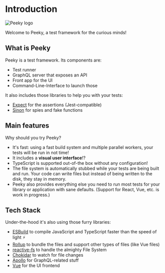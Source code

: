 # Introduction

<div class="my-12">
  <img src="/logo.svg" alt="Peeky logo" class="max-w-32 block mx-auto">
  <p class="text-center text-primary-700 font-medium">Welcome to Peeky, a test framework for the curious minds!</p>
</div>

## What is Peeky

Peeky is a test framework. Its components are:

- Test runner
- GraphQL server that exposes an API
- Front app for the UI
- Command-Line-Interface to launch those

It also includes those libraries to help you with your tests:

- [Expect](https://jestjs.io/docs/expect) for the assertions (Jest-compatible)
- [Sinon](https://sinonjs.org/) for spies and fake functions

## Main features

Why should you try Peeky?

- It's fast: using a fast build system and multiple parallel workers, your tests will be run in not time!
- It includes a **visual user interface**!?
- TypeScript is supported out-of-the box without any configuration!
- The file system is automatically stubbed while your tests are being built and run. Your code can write files but instead of being written to the disk, they stay in memory.
- Peeky also provides everything else you need to run most tests for your library or application with sane defaults. (Support for React, Vue, etc. is work in progress.)

## Tech Stack

Under-the-hood it's also using those furry libraries:

- [ESBuild](https://esbuild.github.io/) to compile JavaScript and TypeScript faster than the speed of light ⚡️
- [Rollup](https://www.rollupjs.org/) to bundle the files and support other types of files (like Vue files)
- [reactive-fs](https://github.com/Akryum/peeky/tree/master/packages/reactive-fs) to handle the almighty File System
- [Chokidar](https://github.com/paulmillr/chokidar) to watch for file changes
- [Apollo](https://apollographql.com/) for GraphQL-related stuff
- [Vue](https://vuejs.org/) for the UI frontend
